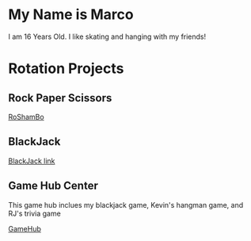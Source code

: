 # My Name is Marco
I am 16 Years Old. I like skating and hanging with my friends!

# Rotation Projects
## Rock Paper Scissors
[RoShamBo](https://repl.it/@MarcoTortilla/GrizzledFlamboyantSystemsanalysis)

## BlackJack
[BlackJack link](https://BlackJack.marcotortilla1.repl.run)

## Game Hub Center
This game hub inclues my blackjack game, Kevin's hangman game, and RJ's trivia game

[GameHub](https://github.com/MarcoTortilla/GameHub)
